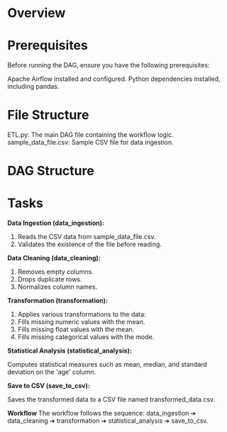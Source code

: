 # Overview
# Prerequisites
Before running the DAG, ensure you have the following prerequisites:

Apache Airflow installed and configured.
Python dependencies installed, including pandas.

# File Structure
ETL.py: The main DAG file containing the workflow logic.
sample_data_file.csv: Sample CSV file for data ingestion.

# DAG Structure
# Tasks
<b> Data Ingestion (data_ingestion):</b>

1. Reads the CSV data from sample_data_file.csv.
2. Validates the existence of the file before reading.

<b>Data Cleaning (data_cleaning):</b>

1. Removes empty columns.
2. Drops duplicate rows.
3. Normalizes column names.

<b> Transformation (transformation):</b>

1. Applies various transformations to the data:
2. Fills missing numeric values with the mean.
3. Fills missing float values with the mean.
4. Fills missing categorical values with the mode.

<b> Statistical Analysis (statistical_analysis):</b>

Computes statistical measures such as mean, median, and standard deviation on the 'age' column.

<b> Save to CSV (save_to_csv):</b>

Saves the transformed data to a CSV file named transformed_data.csv.

<b>Workflow</b>
The workflow follows the sequence: data_ingestion ➔ data_cleaning ➔ transformation ➔ statistical_analysis ➔ save_to_csv.
